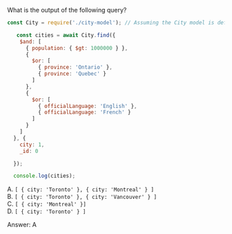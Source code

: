 What is the output of the following query?
```js
const City = require('./city-model'); // Assuming the City model is defined in a separate file

   const cities = await City.find({
    $and: [
      { population: { $gt: 1000000 } },
      {
        $or: [
          { province: 'Ontario' },
          { province: 'Quebec' }
        ]
      },
      {
        $or: [
          { officialLanguage: 'English' },
          { officialLanguage: 'French' }
        ]
      }
    ]
  }, {
    city: 1,
    _id: 0

  });

  console.log(cities);

```

A. `[ { city: 'Toronto' }, { city: 'Montreal' } ]`  
B. `[ { city: 'Toronto' }, { city: 'Vancouver' } ]`  
C. `[ { city: 'Montreal' }]`  
D. `[ { city: 'Toronto' } ]`  

Answer: A